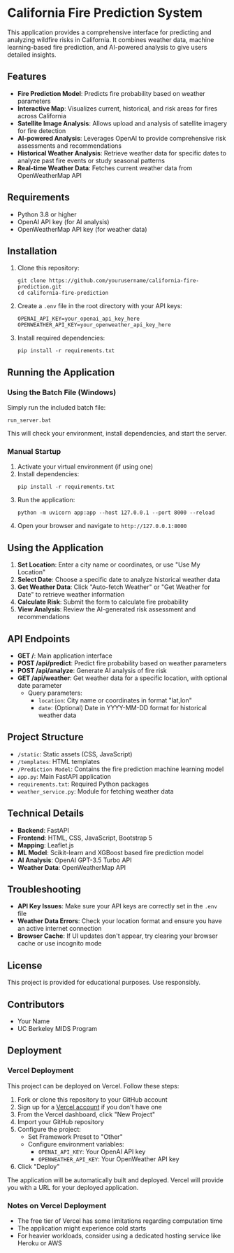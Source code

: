 # California Fire Prediction System

This application provides a comprehensive interface for predicting and analyzing wildfire risks in California. It combines weather data, machine learning-based fire prediction, and AI-powered analysis to give users detailed insights.

## Features

- **Fire Prediction Model**: Predicts fire probability based on weather parameters
- **Interactive Map**: Visualizes current, historical, and risk areas for fires across California
- **Satellite Image Analysis**: Allows upload and analysis of satellite imagery for fire detection
- **AI-powered Analysis**: Leverages OpenAI to provide comprehensive risk assessments and recommendations
- **Historical Weather Analysis**: Retrieve weather data for specific dates to analyze past fire events or study seasonal patterns
- **Real-time Weather Data**: Fetches current weather data from OpenWeatherMap API

## Requirements

- Python 3.8 or higher
- OpenAI API key (for AI analysis)
- OpenWeatherMap API key (for weather data)

## Installation

1. Clone this repository:
   ```
   git clone https://github.com/yourusername/california-fire-prediction.git
   cd california-fire-prediction
   ```

2. Create a `.env` file in the root directory with your API keys:
   ```
   OPENAI_API_KEY=your_openai_api_key_here
   OPENWEATHER_API_KEY=your_openweather_api_key_here
   ```

3. Install required dependencies:
   ```
   pip install -r requirements.txt
   ```

## Running the Application

### Using the Batch File (Windows)

Simply run the included batch file:
```
run_server.bat
```

This will check your environment, install dependencies, and start the server.

### Manual Startup

1. Activate your virtual environment (if using one)
2. Install dependencies:
   ```
   pip install -r requirements.txt
   ```
3. Run the application:
   ```
   python -m uvicorn app:app --host 127.0.0.1 --port 8000 --reload
   ```
4. Open your browser and navigate to `http://127.0.0.1:8000`

## Using the Application

1. **Set Location**: Enter a city name or coordinates, or use "Use My Location"
2. **Select Date**: Choose a specific date to analyze historical weather data
3. **Get Weather Data**: Click "Auto-fetch Weather" or "Get Weather for Date" to retrieve weather information
4. **Calculate Risk**: Submit the form to calculate fire probability
5. **View Analysis**: Review the AI-generated risk assessment and recommendations

## API Endpoints

- **GET /**: Main application interface
- **POST /api/predict**: Predict fire probability based on weather parameters
- **POST /api/analyze**: Generate AI analysis of fire risk
- **GET /api/weather**: Get weather data for a specific location, with optional date parameter
  - Query parameters:
    - `location`: City name or coordinates in format "lat,lon"
    - `date`: (Optional) Date in YYYY-MM-DD format for historical weather data

## Project Structure

- `/static`: Static assets (CSS, JavaScript)
- `/templates`: HTML templates
- `/Prediction Model`: Contains the fire prediction machine learning model
- `app.py`: Main FastAPI application
- `requirements.txt`: Required Python packages
- `weather_service.py`: Module for fetching weather data

## Technical Details

- **Backend**: FastAPI
- **Frontend**: HTML, CSS, JavaScript, Bootstrap 5
- **Mapping**: Leaflet.js
- **ML Model**: Scikit-learn and XGBoost based fire prediction model
- **AI Analysis**: OpenAI GPT-3.5 Turbo API
- **Weather Data**: OpenWeatherMap API

## Troubleshooting

- **API Key Issues**: Make sure your API keys are correctly set in the `.env` file
- **Weather Data Errors**: Check your location format and ensure you have an active internet connection
- **Browser Cache**: If UI updates don't appear, try clearing your browser cache or use incognito mode

## License

This project is provided for educational purposes. Use responsibly.

## Contributors

- Your Name
- UC Berkeley MIDS Program

## Deployment

### Vercel Deployment

This project can be deployed on Vercel. Follow these steps:

1. Fork or clone this repository to your GitHub account
2. Sign up for a [Vercel account](https://vercel.com/signup) if you don't have one
3. From the Vercel dashboard, click "New Project"
4. Import your GitHub repository
5. Configure the project:
   - Set Framework Preset to "Other"
   - Configure environment variables:
     - `OPENAI_API_KEY`: Your OpenAI API key
     - `OPENWEATHER_API_KEY`: Your OpenWeather API key
6. Click "Deploy"

The application will be automatically built and deployed. Vercel will provide you with a URL for your deployed application.

### Notes on Vercel Deployment

- The free tier of Vercel has some limitations regarding computation time
- The application might experience cold starts
- For heavier workloads, consider using a dedicated hosting service like Heroku or AWS 